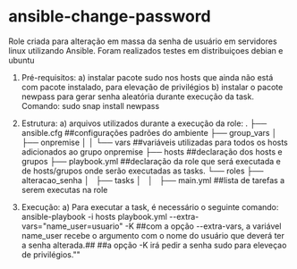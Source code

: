 # ansible-change-password
Role criada para alteração em massa da senha de usuário em servidores linux utilizando Ansible. Foram realizados testes em distribuiçoes debian e ubuntu

1. Pré-requisitos: 
  a) instalar pacote sudo nos hosts que ainda não está com pacote instalado, para elevação de privilégios
  b) instalar o pacote newpass para gerar senha aleatória durante execução da task. Comando: sudo snap install newpass

2. Estrutura:
  a) arquivos utilizados durante a execução da role:
.
├── ansible.cfg ##configurações padrões do ambiente
├── group_vars
│   ├── onpremise
│   │   └── vars ##variáveis utilizadas para todos os hosts adicionados ao grupo onpremise
├── hosts ##declaração dos hosts e grupos
├── playbook.yml ##declaração da role que será executada e de hosts/grupos onde serão executadas as tasks.
└── roles
    ├── alteracao_senha
    │   ├── tasks
    │   │   ├── main.yml ##lista de tarefas a serem executas na role

3. Execução: 
  a) Para executar a task, é necessário o seguinte comando: ansible-playbook -i hosts playbook.yml --extra-vars="name_user=usuario" -K
  ##com a opção --extra-vars, a variável name_user recebe o argumento com o nome do usuário que deverá ter a senha alterada.##
  ##a opção -K irá pedir a senha sudo para eleveçao de privilégios.""
